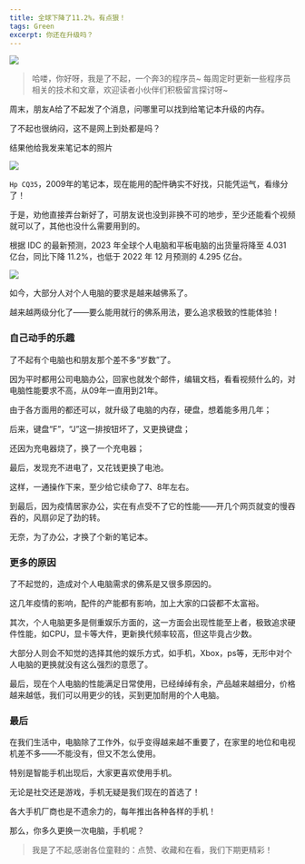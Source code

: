 ```yaml
---
title: 全球下降了11.2%，有点狠！
tags: Green
excerpt: 你还在升级吗？
---
```

![](https://files.mdnice.com/user/26582/0fdd15d3-591b-4126-a220-6afbbeda99ac.jpg)

> 哈喽，你好呀，我是了不起，一个奔3的程序员~
> 每周定时更新一些程序员相关的技术和文章，欢迎读者小伙伴们积极留言探讨呀~

周末，朋友A给了不起发了个消息，问哪里可以找到给笔记本升级的内存。

了不起也很纳闷，这不是网上到处都是吗？

结果他给我发来笔记本的照片

![](https://files.mdnice.com/user/26582/6a3a7a05-f8f1-4d72-82cd-193ed968ed24.jpg)


`Hp CQ35`，2009年的笔记本，现在能用的配件确实不好找，只能凭运气，看缘分了！

于是，劝他直接弄台新好了，可朋友说也没到非换不可的地步，至少还能看个视频就可以了，其他也没什么需要用到的。

根据 IDC 的最新预测，2023 年全球个人电脑和平板电脑的出货量将降至 4.031 亿台，同比下降 11.2%，也低于 2022 年 12 月预测的 4.295 亿台。

![](https://files.mdnice.com/user/26582/c427d589-0449-4ca4-a200-d5366a7e5c71.jpg)

如今，大部分人对个人电脑的要求是越来越佛系了。

越来越两级分化了——要么能用就行的佛系用法，要么追求极致的性能体验！

### 自己动手的乐趣

了不起有个电脑也和朋友那个差不多“岁数”了。

因为平时都用公司电脑办公，回家也就发个邮件，编辑文档，看看视频什么的，对电脑性能要求不高，从09年一直用到21年。

由于各方面用的都还可以，就升级了电脑的内存，硬盘，想着能多用几年；

后来，键盘“F”，“J”这一排按钮坏了，又更换键盘；

还因为充电器烧了，换了一个充电器；

最后，发现充不进电了，又花钱更换了电池。

这样，一通操作下来，至少给它续命了7、8年左右。

到最后，因为疫情居家办公，实在有点受不了它的性能——开几个网页就变的慢吞吞的，风扇卯足了劲的转。

无奈，为了办公，才换了个新的笔记本。

### 更多的原因

了不起觉的，造成对个人电脑需求的佛系是又很多原因的。

这几年疫情的影响，配件的产能都有影响，加上大家的口袋都不太富裕。

其次，个人电脑更多是侧重娱乐方面的，这一方面会出现性能至上者，极致追求硬件性能，如CPU，显卡等大件，更新换代频率较高，但这毕竟占少数。

大部分人则会不知觉的选择其他的娱乐方式，如手机，Xbox，ps等，无形中对个人电脑的更换就没有这么强烈的意愿了。

最后，现在个人电脑的性能满足日常使用，已经绰绰有余，产品越来越细分，价格越来越低，我们可以用更少的钱，买到更加耐用的个人电脑。

### 最后

在我们生活中，电脑除了工作外，似乎变得越来越不重要了，在家里的地位和电视机差不多——不能没有，但又不怎么使用。

特别是智能手机出现后，大家更喜欢使用手机。

无论是社交还是游戏，手机无疑是我们现在的首选了！

各大手机厂商也是不遗余力的，每年推出各种各样的手机！

那么，你多久更换一次电脑，手机呢？
 

>我是了不起,感谢各位童鞋的：点赞、收藏和在看，我们下期更精彩！


















